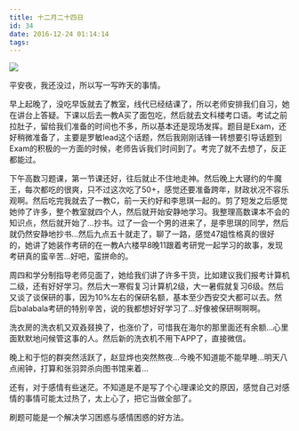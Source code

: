 ```yaml
---
title: 十二月二十四日
id: 34
date: 2016-12-24 01:14:14
tags:
---
```

![](http://eremite-1252628011.cossh.myqcloud.com/wp-content/uploads/2016/12/17922717220161221225446023_640.jpg)

平安夜，我还没过，所以写一写昨天的事情。

早上起晚了，没吃早饭就去了教室，线代已经结课了，所以老师安排我们自习，她在讲台上答疑。下课以后去一教A买了面包吃，然后就去文科楼考口语。考试之前拉肚子，留给我们准备的时间也不多，所以基本还是现场发挥。题目是Exam，还好稍微准备了，主要是罗敏lead这个话题，然后我刚刚话锋一转想要引导话题到Exam的积极的一方面的时候，老师告诉我们时间到了。考完了就不去想了，反正都能过。

下午高数习题课，第一节课还好，往后就止不住地走神。然后晚上大寝约的牛魔王，每次都吃的很爽，只不过这次吃了50+，感觉还要准备跨年，财政状况不容乐观啊。然后吃完我就去了一教C，前一天约好和李思琪一起的。剪了短发之后感觉她帅了许多，整个教室就四个人，然后就开始安静地学习。我整理高数课本不会的知识点，然后就开始了...抄书。过了一会一个男的进来了，是李思琪的同学，然后就仍然安静地抄书...然后九点五十就走了，聊了一路，感觉47姐性格真的很好的，她讲了她装作考研的在一教A六楼早8晚11跟着考研党一起学习的故事，发现考研真的蛮辛苦...好吧，蛮拼命的。

周四和学分制指导老师见面了，她给我们讲了许多干货，比如建议我们报考计算机二级，还有好好学习。然后大一寒假复习计算机2级，大一暑假就复习6级。然后又谈了谈保研的事，因为10%左右的保研名额，基本至少西安交大都可以去。然后balabala考研的特别辛苦，说的我都想好好学习了...好像被保研啊啊啊。

洗衣房的洗衣机又双叒叕换了，也涨价了，可惜我在海尔的那里面还有余额...心里面默默地问候管这事的人。然后新的洗衣机不用下APP了，直接微信。

晚上和于恺的群突然活跃了，赵显烨也突然熬夜...今晚不知道能不能早睡...明天八点闹钟，打算和张羽羿杀向图书馆来着...

还有，对于感情有些迷茫。不知道是不是写了个心理课论文的原因，感觉自己对感情的事情可能太过热了，太上心了，把它当做全部了。

刷题可能是一个解决学习困惑与感情困惑的好方法。


